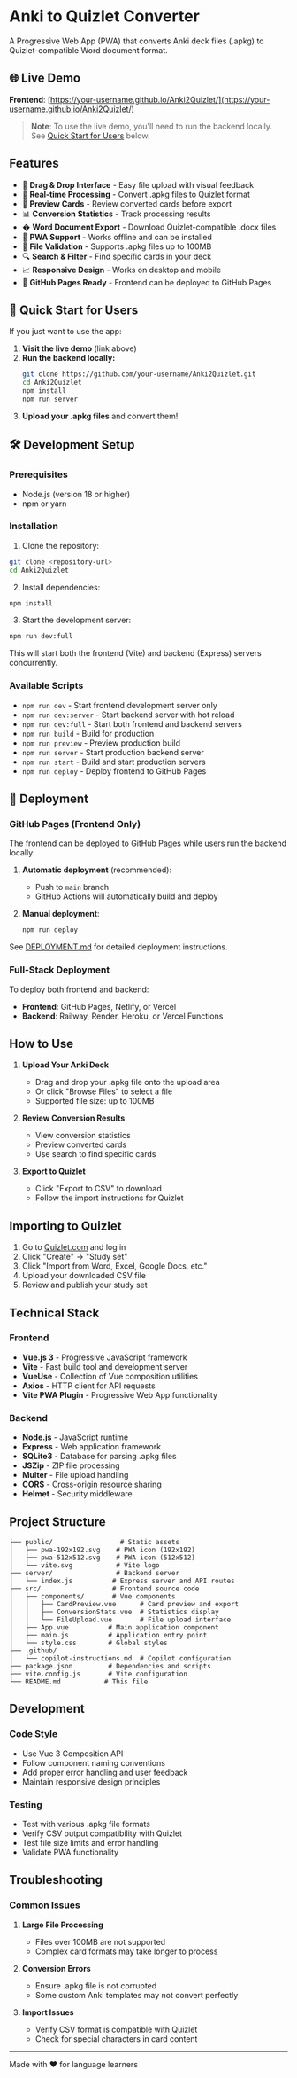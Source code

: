 # Anki to Quizlet Converter

A Progressive Web App (PWA) that converts Anki deck files (.apkg) to Quizlet-compatible Word document format.

## 🌐 Live Demo

**Frontend**: [https://your-username.github.io/Anki2Quizlet/](https://your-username.github.io/Anki2Quizlet/)

> **Note**: To use the live demo, you'll need to run the backend locally. See [Quick Start for Users](#quick-start-for-users) below.

## Features

- 📁 **Drag & Drop Interface** - Easy file upload with visual feedback
- 🔄 **Real-time Processing** - Convert .apkg files to Quizlet format
- 👀 **Preview Cards** - Review converted cards before export
- 📊 **Conversion Statistics** - Track processing results
- � **Word Document Export** - Download Quizlet-compatible .docx files
- 📱 **PWA Support** - Works offline and can be installed
- 🎯 **File Validation** - Supports .apkg files up to 100MB
- 🔍 **Search & Filter** - Find specific cards in your deck
- 📈 **Responsive Design** - Works on desktop and mobile
- 🚀 **GitHub Pages Ready** - Frontend can be deployed to GitHub Pages

## 🚀 Quick Start for Users

If you just want to use the app:

1. **Visit the live demo** (link above)
2. **Run the backend locally:**
   ```bash
   git clone https://github.com/your-username/Anki2Quizlet.git
   cd Anki2Quizlet
   npm install
   npm run server
   ```
3. **Upload your .apkg files** and convert them!

## 🛠️ Development Setup

### Prerequisites

- Node.js (version 18 or higher)
- npm or yarn

### Installation

1. Clone the repository:

```bash
git clone <repository-url>
cd Anki2Quizlet
```

2. Install dependencies:

```bash
npm install
```

3. Start the development server:

```bash
npm run dev:full
```

This will start both the frontend (Vite) and backend (Express) servers concurrently.

### Available Scripts

- `npm run dev` - Start frontend development server only
- `npm run dev:server` - Start backend server with hot reload
- `npm run dev:full` - Start both frontend and backend servers
- `npm run build` - Build for production
- `npm run preview` - Preview production build
- `npm run server` - Start production backend server
- `npm run start` - Build and start production servers
- `npm run deploy` - Deploy frontend to GitHub Pages

## 🚀 Deployment

### GitHub Pages (Frontend Only)

The frontend can be deployed to GitHub Pages while users run the backend locally:

1. **Automatic deployment** (recommended):
   - Push to `main` branch
   - GitHub Actions will automatically build and deploy

2. **Manual deployment**:
   ```bash
   npm run deploy
   ```

See [DEPLOYMENT.md](./DEPLOYMENT.md) for detailed deployment instructions.

### Full-Stack Deployment

To deploy both frontend and backend:
- **Frontend**: GitHub Pages, Netlify, or Vercel
- **Backend**: Railway, Render, Heroku, or Vercel Functions

## How to Use

1. **Upload Your Anki Deck**

   - Drag and drop your .apkg file onto the upload area
   - Or click "Browse Files" to select a file
   - Supported file size: up to 100MB

2. **Review Conversion Results**

   - View conversion statistics
   - Preview converted cards
   - Use search to find specific cards

3. **Export to Quizlet**
   - Click "Export to CSV" to download
   - Follow the import instructions for Quizlet

## Importing to Quizlet

1. Go to [Quizlet.com](https://quizlet.com) and log in
2. Click "Create" → "Study set"
3. Click "Import from Word, Excel, Google Docs, etc."
4. Upload your downloaded CSV file
5. Review and publish your study set

## Technical Stack

### Frontend

- **Vue.js 3** - Progressive JavaScript framework
- **Vite** - Fast build tool and development server
- **VueUse** - Collection of Vue composition utilities
- **Axios** - HTTP client for API requests
- **Vite PWA Plugin** - Progressive Web App functionality

### Backend

- **Node.js** - JavaScript runtime
- **Express** - Web application framework
- **SQLite3** - Database for parsing .apkg files
- **JSZip** - ZIP file processing
- **Multer** - File upload handling
- **CORS** - Cross-origin resource sharing
- **Helmet** - Security middleware

## Project Structure

```
├── public/                 # Static assets
│   ├── pwa-192x192.svg    # PWA icon (192x192)
│   ├── pwa-512x512.svg    # PWA icon (512x512)
│   └── vite.svg           # Vite logo
├── server/                # Backend server
│   └── index.js          # Express server and API routes
├── src/                  # Frontend source code
│   ├── components/       # Vue components
│   │   ├── CardPreview.vue      # Card preview and export
│   │   ├── ConversionStats.vue  # Statistics display
│   │   └── FileUpload.vue       # File upload interface
│   ├── App.vue          # Main application component
│   ├── main.js          # Application entry point
│   └── style.css        # Global styles
├── .github/
│   └── copilot-instructions.md  # Copilot configuration
├── package.json         # Dependencies and scripts
├── vite.config.js       # Vite configuration
└── README.md           # This file
```

## Development

### Code Style

- Use Vue 3 Composition API
- Follow component naming conventions
- Add proper error handling and user feedback
- Maintain responsive design principles

### Testing

- Test with various .apkg file formats
- Verify CSV output compatibility with Quizlet
- Test file size limits and error handling
- Validate PWA functionality

## Troubleshooting

### Common Issues

1. **Large File Processing**

   - Files over 100MB are not supported
   - Complex card formats may take longer to process

2. **Conversion Errors**

   - Ensure .apkg file is not corrupted
   - Some custom Anki templates may not convert perfectly

3. **Import Issues**
   - Verify CSV format is compatible with Quizlet
   - Check for special characters in card content

---

Made with ❤️ for language learners

